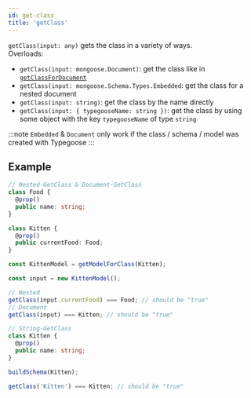 ```yaml
---
id: get-class
title: 'getClass'
---
```


`getClass(input: any)` gets the class in a variety of ways.  
Overloads:

- `getClass(input: mongoose.Document)`: get the class like in [`getClassForDocument`](api/functions/getClassForDocument.md)
- `getClass(input: mongoose.Schema.Types.Embedded`: get the class for a nested document
- `getClass(input: string)`: get the class by the name directly
- `getClass(input: { typegooseName: string })`: get the class by using some object with the key `typegooseName` of type `string`

:::note
`Embedded` & `Document` only work if the class / schema / model was created with Typegoose
:::

## Example

```ts
// Nested-GetClass & Document-GetClass
class Food {
  @prop()
  public name: string;
}

class Kitten {
  @prop()
  public currentFood: Food;
}

const KittenModel = getModelForClass(Kitten);

const input = new KittenModel();

// Nested
getClass(input.currentFood) === Food; // should be "true"
// Document
getClass(input) === Kitten; // should be "true"
```

```ts
// String-GetClass
class Kitten {
  @prop()
  public name: string;
}

buildSchema(Kitten);

getClass('Kitten') === Kitten; // should be "true"
```
